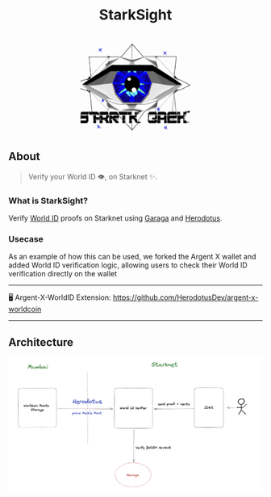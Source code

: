 <div align="center">
  <h1>StarkSight</h1>
  <img src="docs/images/logo.png" height="200">
  <br />
</div>

## About

> Verify your World ID 👁️, on Starknet ✨.

### What is StarkSight?

Verify [World ID](https://worldcoin.org/world-id) proofs on Starknet using [Garaga](https://github.com/keep-starknet-strange/garaga) and [Herodotus](https://www.herodotus.dev).

### Usecase

As an example of how this can be used, we forked the Argent X wallet and added World ID verification logic, allowing users to check their World ID verification directly on the wallet

---

🖥️ Argent-X-WorldID Extension: <https://github.com/HerodotusDev/argent-x-worldcoin>

---

## Architecture
<img src="docs/images/architecture.png">

